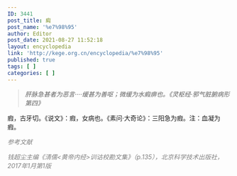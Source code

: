```yaml
---
ID: 3441
post_title: 瘕
post_name: '%e7%98%95'
author: Editor
post_date: 2021-08-27 11:52:18
layout: encyclopedia
link: 'http://kege.org.cn/encyclopedia/%e7%98%95'
published: true
tags: [ ]
categories: [ ]
---
```

<blockquote><em>肝脉急甚者为恶言····缓甚为善呕；微缓为水瘕痹也。《灵枢经·邪气脏腑病形第四》</em></blockquote>
瘕，古牙切。《说文》：瘕，女病也。《素问·大奇论》：三阳急为瘕。注：血凝为瘕。

<span style="color: #808080;"><em>参考文献</em></span>

<span style="color: #808080;"><em>钱超尘主编《清儒&lt;黄帝内经&gt;训诂校勘文集》（p.135），北京科学技术出版社，2017年1月第1版</em></span>